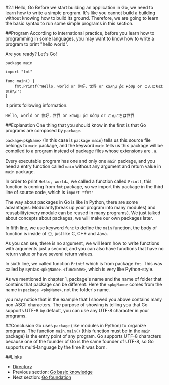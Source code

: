 #2.1 Hello, Go
Before we start building an application in Go, we need to learn how to write a simple program. It's like you cannot build a building without knowing how to build its ground. Therefore, we are going to learn the basic syntax to run some simple programs in this section.

##Program
According to international practice, before you learn how to programming in some languages, you may want to know how to write a program to print "hello world".

Are you ready? Let's Go!

	package main
	
	import "fmt"
	
	func main() {
		fmt.Printf("Hello, world or 你好，世界 or καλημ ́ρα κóσμ or こんにちは世界\n")
	}
	
It prints following information.

	Hello, world or 你好，世界 or καλημ ́ρα κóσμ or こんにちは世界
	
##Explanation
One thing that you should know in the first is that Go programs are composed by `package`.

`package<pkgName>` (In this case is `package main`) tells us this source file belongs to `main` package, and the keyword `main` tells us this package will be compiled to a program instead of package files whose extensions are `.a`.

Every executable program has one and only one `main` package, and you need a entry function called `main` without any argument and return value in `main` package.

In order to print `Hello, world…`, we called a function called `Printf`, this function is coming from `fmt` package, so we import this package in the third line of source code, which is `import "fmt"`

The way about packages in Go is like in Python, there are some advantages: Modularity(break up your program into many modules) and reusability(every module can be reused in many programs). We just talked about concepts about packages, we will make our own packages later.

In fifth line, we use keyword `func` to define the `main` function, the body of function is inside of `{}`, just like C, C++ and Java.

As you can see, there is no argument, we will learn how to write functions with arguments just a second, and you can also have functions that have no return value or have several return values.

In sixth line, we called function `Printf` which is from package `fmt`. This was called by syntax `<pkgName>.<funcName>`, which is very like Python-style.

As we mentioned in chapter 1, package's name and the name of folder that contains that package can be different. Here the `<pkgName>` comes from the name in `package <pkgName>`, not the folder's name.

you may notice that in the example that I showed you above contains many non-ASCII characters. The purpose of showing is telling you that Go supports UTF-8 by default, you can use any UTF-8 character in your programs. 

##Conclusion
Go uses `package` (like modules in Python) to organize programs. The function `main.main()` (this function must be in the `main` package) is the entry point of any program. Go supports UTF-8 characters because one of the founder of Go is the same founder of UTF-8, so Go supports multi-language by the time it was born.

##Links
- [Directory](preface.md)
- Previous section: [Go basic knowledge](02.0.md)
- Next section: [Go foundation](02.2.md)